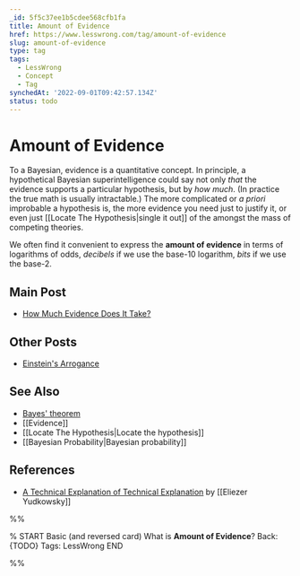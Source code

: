 ```yaml
---
_id: 5f5c37ee1b5cdee568cfb1fa
title: Amount of Evidence
href: https://www.lesswrong.com/tag/amount-of-evidence
slug: amount-of-evidence
type: tag
tags:
  - LessWrong
  - Concept
  - Tag
synchedAt: '2022-09-01T09:42:57.134Z'
status: todo
---
```


# Amount of Evidence

To a Bayesian, evidence is a quantitative concept. In principle, a hypothetical Bayesian superintelligence could say not only *that* the evidence supports a particular hypothesis, but by *how much*. (In practice the true math is usually intractable.) The more complicated or *a priori* improbable a hypothesis is, the more evidence you need just to justify it, or even just [[Locate The Hypothesis|single it out]] of the amongst the mass of competing theories.

We often find it convenient to express the **amount of evidence** in terms of logarithms of odds, *decibels* if we use the base-10 logarithm, *bits* if we use the base-2.

## Main Post

- [How Much Evidence Does It Take?](http://lesswrong.com/lw/jn/how_much_evidence_does_it_take/)

## Other Posts

- [Einstein's Arrogance](http://lesswrong.com/lw/jo/einsteins_arrogance/)

## See Also

- [Bayes' theorem](/tag/bayes-theorem)
- [[Evidence]]
- [[Locate The Hypothesis|Locate the hypothesis]]
- [[Bayesian Probability|Bayesian probability]]

## References

- [A Technical Explanation of Technical Explanation](http://yudkowsky.net/rational/technical) by [[Eliezer Yudkowsky]]


%%

% START
Basic (and reversed card)
What is **Amount of Evidence**?
Back: {TODO}
Tags: LessWrong
END
<!--ID: 1663157021313-->


%%
	
